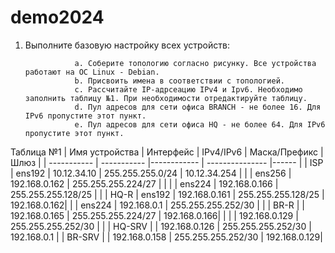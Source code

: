 # demo2024
1. Выполните базовую настройку всех устройств:
   
                  а. Соберите топологию согласно рисунку. Все устройства работают на OC Linux - Debian.
                  b. Присвоить имена в соответствии с топологией.
                  с. Рассчитайте IP-адрсеацию IPv4 и Ipv6. Необходимо заполнить таблицу №1. При необходимости отредактируйте таблицу.
                  d. Пул адресов для сети офиса BRANCH - не более 16. Для IPv6 пропустите этот пункт.
                  e. Пул адресов для сети офиса HQ - не более 64. Для IPv6 пропустите этот пункт.





Таблица №1
| Имя устройства | Интерфейс   | IPv4/IPv6        |    Маска/Префикс    | Шлюз         |
| -----------    | ----------- |------------      |   ---------------   |------        |
| ISP            | ens192      | 10.12.34.10      |  255.255.255.0/24   | 10.12.34.254 |
|                | ens256      | 192.168.0.162    |  255.255.255.224/27 |              |
|                | ens224      | 192.168.0.166    |  255.255.255.128/25 |              |
| HQ-R           | ens192      | 192.168.0.161    |  255.255.255.128/25 | 192.168.0.162|
|                | ens224      | 192.168.0.1      |  255.255.255.252/30 |              |
| BR-R           |             | 192.168.0.165    |  255.255.255.224/27 | 192.168.0.166|
|                |             | 192.168.0.129    |  255.255.255.252/30 |              |
| HQ-SRV         |             | 192.168.0.126    |  255.255.255.252/30 | 192.168.0.1  |
| BR-SRV         |             | 192.168.0.158    |  255.255.255.252/30 | 192.168.0.129|
